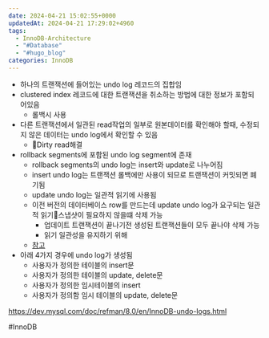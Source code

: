 ```yaml
---
date: 2024-04-21 15:02:55+0000
updatedAt: 2024-04-21 17:29:02+4960
tags:
  - InnoDB-Architecture
  - "#Database"
  - "#hugo_blog"
categories: InnoDB
---
```

- 하나의 트랜잭션에 들어있는 undo log 레코드의 집합임
- clustered index 레코드에 대한 트랜잭션을 취소하는 방법에 대한 정보가 포함되어있음
	- 롤백시 사용
- 다른 트랜잭션에서 일관된 read작업의 일부로 원본데이터를 확인해야 할때, 수정되지 않은 데이터는 undo log에서 확인할 수 있음
	- Dirty read해결
- rollback segments에 포함된 undo log segment에 존재
	- rollback segments의 undo log는 insert와 update로 나누어짐
	- insert undo log는 트랜잭션 롤백에만 사용이 되므로 트랜잭션이 커밋되면 폐기됨
	- update undo log는 일관적 읽기에 사용됨
	- 이전 버전의 데이터베이스 row를 만드는데 update undo log가 요구되는 일관적 읽기스냅샷이 필요하지 않을떄 삭제 가능
		- 업데이트 트랜잭션이 끝나기전 생성된 트랜잭션들이 모두 끝나야 삭제 가능
		- 읽기 일관성을 유지하기 위해
	- [참고](https://dev.mysql.com/doc/refman/8.0/en/InnoDB-multi-versioning.html)
- 아래 4가지 경우에 undo log가 생성됨
	- 사용자가 정의한 테이블의 insert문
	- 사용자가 정의한 테이블의 update, delete문
	- 사용자가 정의한 임시테이블의 insert
	- 사용자가 정의함 임시 테이블의 update, delete문
    

https://dev.mysql.com/doc/refman/8.0/en/InnoDB-undo-logs.html

#InnoDB 